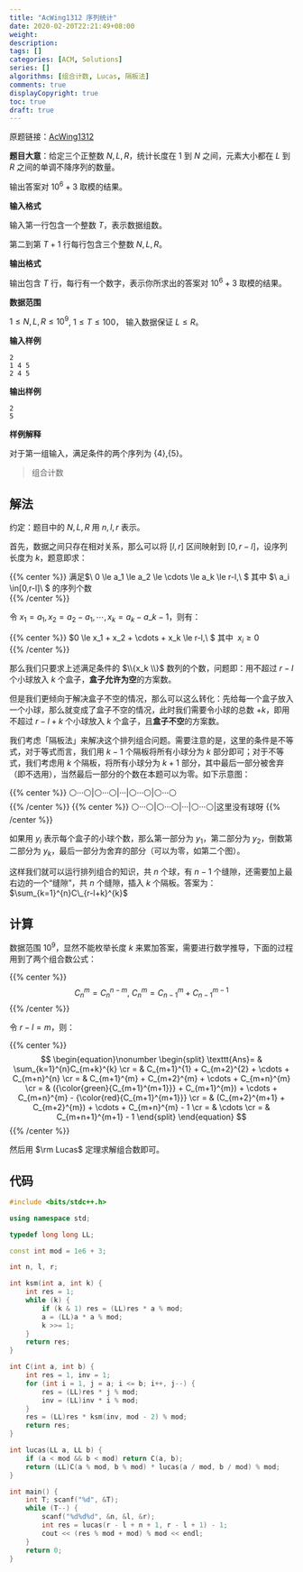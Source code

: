 ```yaml
---
title: "AcWing1312 序列统计"
date: 2020-02-20T22:21:49+08:00
weight: 
description:
tags: []
categories: [ACM, Solutions]
series: []
algorithms: [组合计数, Lucas, 隔板法]
comments: true
displayCopyright: true
toc: true
draft: true
---
```


原题链接：[AcWing1312](https://www.acwing.com/problem/content/1314/)

**题目大意**：给定三个正整数 $N,L,R$，统计长度在 $1$ 到 $N$ 之间，元素大小都在 $L$ 到 $R$ 之间的单调不降序列的数量。

输出答案对 $10^6+3$ 取模的结果。

<!--more-->

**输入格式**

输入第一行包含一个整数 $T$，表示数据组数。

第二到第 $T+1$ 行每行包含三个整数 $N,L,R$。

**输出格式**

输出包含 $T$ 行，每行有一个数字，表示你所求出的答案对 $10^6+3$ 取模的结果。

**数据范围**

$1≤N,L,R≤10^9$,
$1≤T≤100$，
输入数据保证 $L≤R$。

**输入样例**

```
2
1 4 5
2 4 5
```

**输出样例**

```
2
5
```

**样例解释**

对于第一组输入，满足条件的两个序列为 {4},{5}。

> 组合计数

## 解法

约定：题目中的 $N,L,R$ 用 $n,l,r$ 表示。

首先，数据之间只存在相对关系，那么可以将 $[l,r]$ 区间映射到 $[0,r-l]$，设序列长度为 $k$，题意即求：

{{% center %}}
满足$\ 0 \le a_1 \le a_2 \le \cdots \le a_k \le r-l,\ $ 其中 $\ a_i \in[0,r-l]\ $ 的序列个数  
{{% /center %}}

令 $x_1 = a_1, x_2 = a_2 - a_1, \cdots, x_k = a_k - a\_{k-1}$，则有：

{{% center %}}
$0 \le x_1 + x_2 + \cdots + x_k \le r-l,\ $ 其中 $\ x_i \ge 0$  
{{% /center %}}
  
那么我们只要求上述满足条件的 $\\{x_k \\}$ 数列的个数，问题即：用不超过 $r-l$ 个小球放入 $k$ 个盒子，**盒子允许为空**的方案数。

但是我们更倾向于解决盒子不空的情况，那么可以这么转化：先给每一个盒子放入一个小球，那么就变成了盒子不空的情况，此时我们需要令小球的总数 $+k$，即用不超过 $r-l+k$ 个小球放入 $k$ 个盒子，且**盒子不空**的方案数。

我们考虑「隔板法」来解决这个排列组合问题。需要注意的是，这里的条件是不等式，对于等式而言，我们用 $k-1$ 个隔板将所有小球分为 $k$ 部分即可；对于不等式，我们考虑用 $k$ 个隔板，将所有小球分为 $k+1$ 部分，其中最后一部分被舍弃（即不选用），当然最后一部分的个数在本题可以为零。如下示意图：

{{% center %}}
⚪···⚪|⚪···⚪|···|⚪···⚪|⚪···⚪   
{{% /center %}}
{{% center %}}
⚪···⚪|⚪···⚪|···|⚪···⚪|这里没有球呀
{{% /center %}}

如果用 $y_i$ 表示每个盒子的小球个数，那么第一部分为 $y_1$，第二部分为 $y_2$，倒数第二部分为 $y_k$，最后一部分为舍弃的部分（可以为零，如第二个图）。

这样我们就可以运行排列组合的知识，共 $n$ 个球，有 $n-1$ 个缝隙，还需要加上最右边的一个“缝隙”，共 $n$ 个缝隙，插入 $k$ 个隔板。答案为：$\sum_{k=1}^{n}C\_{r-l+k}^{k}$

## 计算

数据范围 $10^9$，显然不能枚举长度 $k$ 来累加答案，需要进行数学推导，下面的过程用到了两个组合数公式：

{{% center %}}
$$
C_n^m=C_n^{n-m}, \ C_n^m = C_{n-1}^{m} + C_{n-1}^{m-1}
$$
{{% /center %}}

令 $r-l=m$，则：

{{% center %}}
$$
\begin{equation}\nonumber
\begin{split}
\texttt{Ans}= & \sum_{k=1}^{n}C_{m+k}^{k} \cr
= & C_{m+1}^{1} + C_{m+2}^{2} + \cdots + C_{m+n}^{n} \cr
= & C_{m+1}^{m} + C_{m+2}^{m} + \cdots + C_{m+n}^{m} \cr
= & ({\color{green}{C_{m+1}^{m+1}}} + C_{m+1}^{m}) + \cdots + C_{m+n}^{m} - {\color{red}{C_{m+1}^{m+1}}} \cr
= & (C_{m+2}^{m+1} + C_{m+2}^{m}) + \cdots + C_{m+n}^{m} - 1 \cr
= & \cdots \cr
= & C_{m+n+1}^{m+1} - 1
\end{split}
\end{equation}
$$
{{% /center %}}

然后用 $\rm Lucas$ 定理求解组合数即可。

## 代码


```cpp
#include <bits/stdc++.h>

using namespace std;

typedef long long LL;

const int mod = 1e6 + 3;

int n, l, r;

int ksm(int a, int k) {
    int res = 1;
    while (k) {
        if (k & 1) res = (LL)res * a % mod;
        a = (LL)a * a % mod;
        k >>= 1;
    }
    return res;
}

int C(int a, int b) {
    int res = 1, inv = 1;
    for (int i = 1, j = a; i <= b; i++, j--) {
        res = (LL)res * j % mod;
        inv = (LL)inv * i % mod;
    }
    res = (LL)res * ksm(inv, mod - 2) % mod;
    return res;
}

int lucas(LL a, LL b) {
    if (a < mod && b < mod) return C(a, b);
    return (LL)C(a % mod, b % mod) * lucas(a / mod, b / mod) % mod;
}

int main() {
    int T; scanf("%d", &T);
    while (T--) {
        scanf("%d%d%d", &n, &l, &r);
        int res = lucas(r - l + n + 1, r - l + 1) - 1;
        cout << (res % mod + mod) % mod << endl;
    }
    return 0;
}
```
